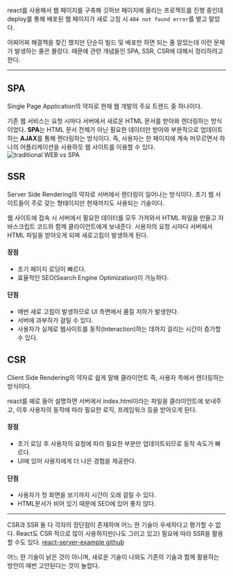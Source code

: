 react를 사용해서 웹 페이지를 구축해 깃허브 페이지에 올리는 프로젝트를 진행 중인데 deploy를 통해 배포된 웹 페이지가 새로 고침 시 `404 not found error`를 뱉고 말았다.

어찌어찌 해결책을 찾긴 했지만 단순히 빌드 및 배포만 하면 되는 줄 알았는데 이런 문제가 발생하는 줄은 몰랐다.
때문에 관련 개념들인 SPA, SSR, CSR에 대해서 정리하려고 한다.
***
## SPA
Single Page Application의 약자로 현재 웹 개발의 주요 트렌드 중 하나이다.

기존 웹 서비스는 요청 시마다 서버에서 새로운 HTML 문서를 받아와 렌더링하는 방식이었다. **SPA**는 HTML 문서 전체가 아닌 필요한 데이터만 받아와 부분적으로 업데이트하는 **AJAX**를 통해 렌더링하는 방식이다. 즉, 사용자는 한 페이지에 계속 머무르면서 하나의 어플리케이션을 사용하듯 웹 사이트를 이용할 수 있다.
![traditional WEB vs SPA](https://images.velog.io/images/gouz7514/post/e4590c6d-ebc7-4816-8ba5-ee9714db5870/image.png)

## SSR
Server Side Rendering의 약자로 서버에서 렌더링이 일어나는 방식이다. 초기 웹 사이트들이 주로 갖는 형태이지만 현재까지도 사용되는 기술이다.

웹 사이트에 접속 시 서버에서 필요한 데이터를 모두 가져와서 HTML 파일을 만들고 자바스크립트 코드와 함께 클라이언트에게 보내준다. 사용자의 요청 시마다 서버에서 HTML 파일을 받아오게 되며 새로고침이 발생하게 된다.

#### 장점
- 초기 페이지 로딩이 빠르다.
- 효율적인 SEO(Search Engine Optimization)이 가능하다.
#### 단점
- 매번 새로 고침이 발생하므로 UI 측면에서 품질 저하가 발생한다.
- 서버에 과부하가 걸릴 수 있다.
- 사용자가 실제로 웹사이트를 동작(Interaction)하는 데까지 걸리는 시간이 증가할 수 있다.
## CSR
Client Side Rendering의 약자로 쉽게 말해 클라이언트 즉, 사용자 측에서 렌더링하는 방식이다.

react를 예로 들어 설명하면 서버에서 index.html이라는 파일을 클라이언트에 보내주고, 이후 사용자의 동작에 따라 필요한 로직, 프레임워크 등을 받아오게 된다.


#### 장점
- 초기 로딩 후 사용자의 요청에 따라 필요한 부분만 업데이트되므로 동작 속도가 빠르다.
- UI에 있어 사용자에게 더 나은 경험을 제공한다.

#### 단점
- 사용자가 첫 화면을 보기까지 시간이 오래 걸릴 수 있다.
- HTML문서가 비어 있기 때문에 SEO에 있어 좋지 않다.
***
CSR과 SSR 둘 다 각자의 장단점이 존재하며 어느 한 기술이 우세하다고 평가할 수 없다. React도 CSR 적으로 많이 사용하지만(나도 그러고 있고) 필요에 따라 SSR을 활용할 수도 있다.
[react-server-example github](https://github.com/mhart/react-server-example)

어느 한 기술이 낡은 것이 아니며, 새로운 기술이 나와도 기존의 기술과 함께 활용하는 방안이 매번 고안된다는 것이 놀랍다.